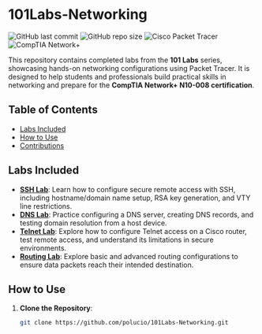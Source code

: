 # 101Labs-Networking
![GitHub last commit](https://img.shields.io/github/last-commit/polucio/101Labs-Networking)
![GitHub repo size](https://img.shields.io/github/repo-size/polucio/101Labs-Networking)
![Cisco Packet Tracer](https://img.shields.io/badge/Tool-Cisco%20Packet%20Tracer-blue)
![CompTIA Network+](https://img.shields.io/badge/Certification-Network%2B-red)

This repository contains completed labs from the **101 Labs** series, showcasing hands-on networking configurations using Packet Tracer. It is designed to help students and professionals build practical skills in networking and prepare for the **CompTIA Network+ N10-008 certification**.

## Table of Contents
- [Labs Included](#labs-included)
- [How to Use](#how-to-use)
- [Contributions](#contributions)

## Labs Included
- **[SSH Lab](SSH-Lab/)**: Learn how to configure secure remote access with SSH, including hostname/domain name setup, RSA key generation, and VTY line restrictions.
- **[DNS Lab](DNS-Lab/)**: Practice configuring a DNS server, creating DNS records, and testing domain resolution from a host device.
- **[Telnet Lab](Telnet-Lab/)**: Explore how to configure Telnet access on a Cisco router, test remote access, and understand its limitations in secure environments.
- **[Routing Lab](Routing-Lab/)**: Explore basic and advanced routing configurations to ensure data packets reach their intended destination.

## How to Use
1. **Clone the Repository**:
   ```bash
   git clone https://github.com/polucio/101Labs-Networking.git
